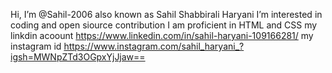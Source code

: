 Hi, I’m @Sahil-2006 also known as Sahil Shabbirali Haryani
I’m interested in coding and open siource contribution 
I am proficient in HTML and CSS
my linkdin acoount https://www.linkedin.com/in/sahil-haryani-109166281/
my instagram id https://www.instagram.com/sahil_haryani_?igsh=MWNpZTd3OGpxYjJjaw==
